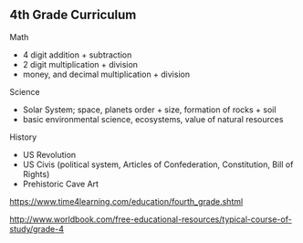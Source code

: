 4th Grade Curriculum
----------------------

Math
- 4 digit addition + subtraction
- 2 digit multiplication + division
- money, and decimal multiplication + division

Science
- Solar System; space, planets order + size, formation of rocks + soil
- basic environmental science, ecosystems, value of natural resources

History
- US Revolution
- US Civis (political system, Articles of Confederation, Constitution, Bill of Rights)
- Prehistoric Cave Art


https://www.time4learning.com/education/fourth_grade.shtml

http://www.worldbook.com/free-educational-resources/typical-course-of-study/grade-4
